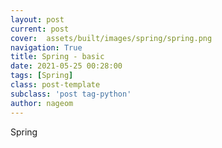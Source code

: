 ```yaml
---
layout: post
current: post
cover:  assets/built/images/spring/spring.png
navigation: True
title: Spring - basic 
date: 2021-05-25 00:28:00
tags: [Spring]
class: post-template
subclass: 'post tag-python'
author: nageom
---
```

Spring 
